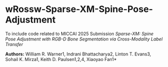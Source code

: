 # wRossw-Sparse-XM-Spine-Pose-Adjustment

To include code related to MICCAI 2025 Submission
*Sparse-XM: Spine Pose Adjustment with RGB-D Bone Segmentation via Cross-Modality Label Transfer*

**Authors:** William R. Warner1, Indrani Bhattacharya2, Linton T. Evans3, Sohail K. Mirza1, Keith D. Paulsen1,2,4, Xiaoyao Fan1*

